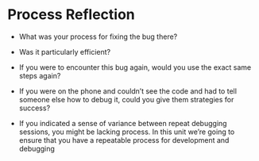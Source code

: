# Process Reflection

* What was your process for fixing the bug there?

* Was it particularly efficient?

* If you were to encounter this bug again, would you use the exact same steps again?

* If you were on the phone and couldn’t see the code and had to tell someone else how to debug it, could you give them strategies for success?

* If you indicated a sense of variance between repeat debugging sessions, you might be lacking process. In this unit we’re going to ensure that you have a repeatable process for development and debugging
